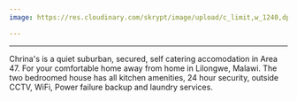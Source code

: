 ```yaml
---
image: https://res.cloudinary.com/skrypt/image/upload/c_limit,w_1240,dpr_auto,f_auto/v1583867271/chrinas/Living_Room_2_d1atm5.webp

---
```

***

Chrina's is a quiet suburban, secured, self catering accomodation in Area 47. For your comfortable home away from home in Lilongwe, Malawi. The two bedroomed house has all kitchen amenities, 24 hour security, outside CCTV, WiFi, Power failure backup and laundry services.